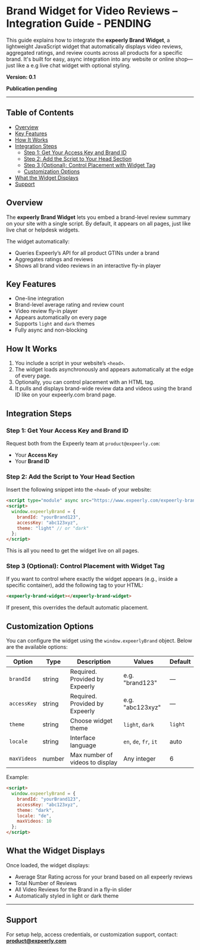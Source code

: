 # Brand Widget for Video Reviews – Integration Guide - PENDING

This guide explains how to integrate the **expeerly Brand Widget**, a lightweight JavaScript widget that automatically displays video reviews, aggregated ratings, and review counts across all products for a specific brand. It's built for easy, async integration into any website or online shop—just like a e.g live chat widget with optional styling.

**Version: 0.1**

**Publication pending**

---

## Table of Contents

- [Overview](#overview)
- [Key Features](#key-features)
- [How It Works](#how-it-works)
- [Integration Steps](#integration-steps)
  - [Step 1: Get Your Access Key and Brand ID](#step-1-get-your-access-key-and-brand-id)
  - [Step 2: Add the Script to Your Head Section](#step-2-add-the-script-to-your-head-section)
  - [Step 3 (Optional): Control Placement with Widget Tag](#step-3-optional-control-placement-with-widget-tag)
  - [Customization Options](#customization-options)
- [What the Widget Displays](#what-the-widget-displays)
- [Support](#support)


## Overview

The **expeerly Brand Widget** lets you embed a brand-level review summary on your site with a single script. By default, it appears on all pages, just like live chat or helpdesk widgets.

The widget automatically:

- Queries Expeerly’s API for all product GTINs under a brand
- Aggregates ratings and reviews
- Shows all brand video reviews in an interactive fly-in player


## Key Features

- One-line integration
- Brand-level average rating and review count
- Video review fly-in player
- Appears automatically on every page
- Supports `light` and `dark` themes
- Fully async and non-blocking


## How It Works

1. You include a script in your website’s `<head>`.
2. The widget loads asynchronously and appears automatically at the edge of every page.
3. Optionally, you can control placement with an HTML tag.
4. It pulls and displays brand-wide review data and videos using the brand ID like on your expeerly.com brand page.


## Integration Steps

### Step 1: Get Your Access Key and Brand ID

Request both from the Expeerly team at `product@expeerly.com`:

- Your **Access Key**
- Your **Brand ID**


### Step 2: Add the Script to Your Head Section

Insert the following snippet into the `<head>` of your website:

```html
<script type="module" async src="https://www.expeerly.com/expeerly-brand-widget.js"></script>
<script>
  window.expeerlyBrand = {
    brandId: "yourBrand123",
    accessKey: "abc123xyz",
    theme: "light" // or "dark"
  };
</script>
```

This is all you need to get the widget live on all pages.


### Step 3 (Optional): Control Placement with Widget Tag

If you want to control where exactly the widget appears (e.g., inside a specific container), add the following tag to your HTML:

```html
<expeerly-brand-widget></expeerly-brand-widget>
```

If present, this overrides the default automatic placement.


## Customization Options

You can configure the widget using the `window.expeerlyBrand` object. Below are the available options:

| Option       | Type   | Description                          | Values                | Default |
|--------------|--------|--------------------------------------|------------------------|---------|
| `brandId`    | string | Required. Provided by Expeerly       | e.g. "brand123"        | —       |
| `accessKey`  | string | Required. Provided by Expeerly       | e.g. "abc123xyz"       | —       |
| `theme`      | string | Choose widget theme                  | `light`, `dark`        | `light` |
| `locale`     | string | Interface language                   | `en`, `de`, `fr`, `it` | auto    |
| `maxVideos`  | number | Max number of videos to display      | Any integer            | 6      |

Example:

```html
<script>
  window.expeerlyBrand = {
    brandId: "yourBrand123",
    accessKey: "abc123xyz",
    theme: "dark",
    locale: "de",
    maxVideos: 10
  };
</script>
```

## What the Widget Displays

Once loaded, the widget displays:

- Average Star Rating across for your brand based on all expeerly reviews
- Total Number of Reviews  
- All Video Reviews for the Brand in a fly-in slider  
- Automatically styled in light or dark theme  


---

## Support

For setup help, access credentials, or customization support, contact:  
**product@expeerly.com**
